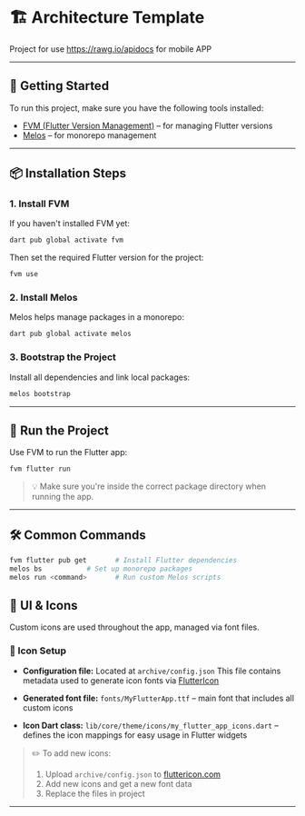 # 🏗️ Architecture Template

Project for use https://rawg.io/apidocs for mobile APP

---

## 🚀 Getting Started

To run this project, make sure you have the following tools installed:

- [FVM (Flutter Version Management)](https://fvm.app/) – for managing Flutter versions
- [Melos](https://melos.invertase.dev/) – for monorepo management

---

## 📦 Installation Steps

### 1. Install FVM

If you haven't installed FVM yet:

```bash
dart pub global activate fvm
````

Then set the required Flutter version for the project:

```bash
fvm use
```

### 2. Install Melos

Melos helps manage packages in a monorepo:

```bash
dart pub global activate melos
```

### 3. Bootstrap the Project

Install all dependencies and link local packages:

```bash
melos bootstrap
```

---

## 🧪 Run the Project

Use FVM to run the Flutter app:

```bash
fvm flutter run
```

> 💡 Make sure you're inside the correct package directory when running the app.

---

## 🛠️ Common Commands

```bash
fvm flutter pub get       # Install Flutter dependencies
melos bs           # Set up monorepo packages
melos run <command>       # Run custom Melos scripts
```

## 🎨 UI & Icons

Custom icons are used throughout the app, managed via font files.

### 🧰 Icon Setup

* **Configuration file:**
  Located at `archive/config.json`
  This file contains metadata used to generate icon fonts via [FlutterIcon](https://www.fluttericon.com/)

* **Generated font file:**
  `fonts/MyFlutterApp.ttf` – main font that includes all custom icons

* **Icon Dart class:**
  `lib/core/theme/icons/my_flutter_app_icons.dart` – defines the icon mappings for easy usage in Flutter widgets

> ✏️ To add new icons:
>
> 1. Upload `archive/config.json` to [fluttericon.com](https://www.fluttericon.com/)
> 2. Add new icons and get a new font data
> 3. Replace the files in project

---



